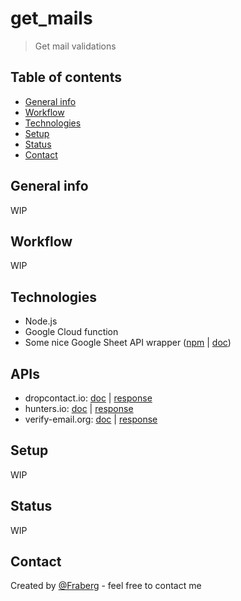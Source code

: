 # get_mails
> Get mail validations

## Table of contents
* [General info](#general-info)
* [Workflow](#workflow)
* [Technologies](#technologies)
* [Setup](#setup)
* [Status](#status)
* [Contact](#contact)

## General info
WIP

## Workflow
WIP

## Technologies
* Node.js
* Google Cloud function
* Some nice Google Sheet API wrapper ([npm](https://www.npmjs.com/package/google-spreadsheet) | [doc](https://theoephraim.github.io/node-google-spreadsheet/#/))

## APIs
* dropcontact.io: [doc](https://developer.dropcontact.io/) | [response]()
* hunters.io: [doc](https://hunter.io/api-keys) | [response](https://api.hunter.io/v2/email-verifier?email=patrick@stripe.com&api_key=2045354a4d7e7698f7090f7759a4effe065c1603)
* verify-email.org: [doc](https://verify-email.org/) | [response](?)

## Setup
WIP

## Status
WIP

## Contact
Created by [@Fraberg](https://github.com/Fraberg/) - feel free to contact me
